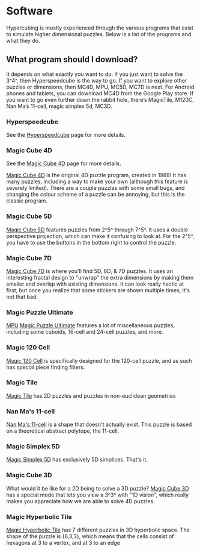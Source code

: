 # Software

Hypercubing is mostly experienced through the various programs that exist to simulate higher dimensional puzzles. Below is a list of the programs and what they do.

## What program should I download?

It depends on what exactly you want to do. If you just want to solve the 3^4^, then Hyperspeedcube is the way to go. If you want to explore other puzzles or dimensions, then MC4D, MPU, MC5D, MC7D is next. For Android phones and tablets, you can download MC4D from the Google Play store. If you want to go even further down the rabbit hole, there’s MagicTile, M120C, Nan Ma’s 11-cell, magic simplex 5d, MC3D.

### Hyperspeedcube

See the [Hyperspeedcube](\wiki\software-hsc) page for more details.

### Magic Cube 4D

See the [Magic Cube 4D](\wiki\software-mc4d) page for more details.

[Magic Cube 4D](https://superliminal.com/cube/cube.htm) is the original 4D puzzle program, created in 1988! It has many puzzles, including a way to make your own (although this feature is severely limited). There are a couple puzzles with some small bugs, and changing the colour scheme of a puzzle can be annoying, but this is the classic program.

### Magic Cube 5D

[Magic Cube 5D](https://www.gravitation3d.com/magiccube5d/) features puzzles from 2^5^ through 7^5^. It uses a double perspective projection, which can make it confusing to look at. For the 2^5^, you have to use the buttons in the bottom right to control the puzzle.

### Magic Cube 7D

[Magic Cube 7D](https://superliminal.com/andrey/mc7d/) is where you'll find 5D, 6D, & 7D puzzles. It uses an interesting fractal design to "unwrap" the extra dimensions by making them smaller and overlap with existing dimensions. It can look really hectic at first, but once you realize that some stickers are shown multiple times, it's not that bad.

### Magic Puzzle Ultimate

[MPU](\wiki\software-mpu)
[Magic Puzzle Ultimate](https://superliminal.com/andrey/mpu/) features a lot of miscellaneous puzzles, including some cuboids, 16-cell and 24-cell puzzles, and more.

### Magic 120 Cell

[Magic 120 Cell](http://www.gravitation3d.com/magic120cell/index.html) is specifically designed for the 120-cell puzzle, and as such has special piece finding filters.

### Magic Tile

[Magic Tile](http://roice3.org/magictile/) has 2D puzzles and puzzles in non-euclidean geometries

### Nan Ma's 11-cell

[Nan Ma's 11-cell](https://superliminal.com/cube/ElevenCell.jar) is a shape that doesn't actually exist. This puzzle is based on a theoretical abstract polytope, the 11-cell.

### Magic Simplex 5D

[Magic Simplex 5D](https://superliminal.com/andrey/ms5d/) has exclusively 5D simplices. That's it.

### Magic Cube 3D

What would it be like for a 2D being to solve a 3D puzzle? [Magic Cube 3D](https://github.com/rzhao271/MC3D/releases/latest/) has a special mode that lets you view a 3^3^ with "1D vision", which really makes you appreciate how we are able to solve 4D puzzles.

### Magic Hyperbolic Tile

[Magic Hyperbolic Tile](https://superliminal.com/andrey/mht633/) has 7 different puzzles in 3D hyperbolic space. The shape of the puzzle is {6,3,3}, which means that the cells consist of hexagons at 3 to a vertex, and at 3 to an edge
